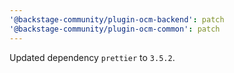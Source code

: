 ```yaml
---
'@backstage-community/plugin-ocm-backend': patch
'@backstage-community/plugin-ocm-common': patch
---
```


Updated dependency `prettier` to `3.5.2`.
